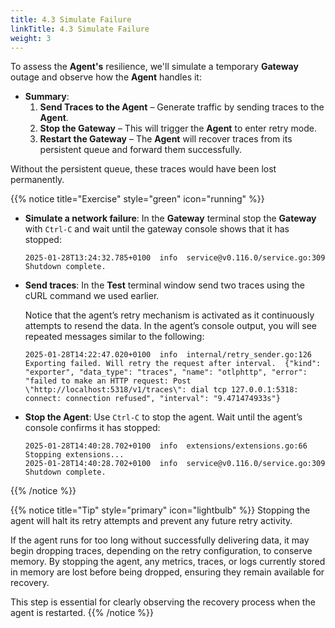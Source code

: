```yaml
---
title: 4.3 Simulate Failure
linkTitle: 4.3 Simulate Failure
weight: 3
---
```


To assess the **Agent's** resilience, we'll simulate a temporary **Gateway** outage and observe how the **Agent** handles it:

- **Summary**:
  1. **Send Traces to the Agent** – Generate traffic by sending traces to the **Agent**.
  2. **Stop the Gateway** – This will trigger the **Agent** to enter retry mode.
  3. **Restart the Gateway** – The **Agent** will recover traces from its persistent queue and forward them successfully.

Without the persistent queue, these traces would have been lost permanently.

{{% notice title="Exercise" style="green" icon="running" %}}

- **Simulate a network failure**: In the **Gateway** terminal stop the **Gateway** with `Ctrl-C` and wait until the gateway console shows that it has stopped:

    ```text
    2025-01-28T13:24:32.785+0100  info  service@v0.116.0/service.go:309  Shutdown complete.
    ```

- **Send traces**: In the **Test** terminal window send two traces using the cURL command we used earlier.

  Notice that the agent’s retry mechanism is activated as it continuously attempts to resend the data. In the agent’s console output, you will see repeated messages similar to the following:

    ```text
    2025-01-28T14:22:47.020+0100  info  internal/retry_sender.go:126  Exporting failed. Will retry the request after interval.  {"kind": "exporter", "data_type": "traces", "name": "otlphttp", "error": "failed to make an HTTP request: Post \"http://localhost:5318/v1/traces\": dial tcp 127.0.0.1:5318: connect: connection refused", "interval": "9.471474933s"}
    ```

- **Stop the Agent**: Use `Ctrl-C` to stop the agent. Wait until the agent’s console confirms it has stopped:

    ```text
    2025-01-28T14:40:28.702+0100  info  extensions/extensions.go:66  Stopping extensions...
    2025-01-28T14:40:28.702+0100  info  service@v0.116.0/service.go:309  Shutdown complete.
    ```

{{% /notice %}}

{{% notice title="Tip" style="primary" icon="lightbulb" %}}
Stopping the agent will halt its retry attempts and prevent any future retry activity.

If the agent runs for too long without successfully delivering data, it may begin dropping traces, depending on the retry configuration, to conserve memory. By stopping the agent, any metrics, traces, or logs currently stored in memory are lost before being dropped, ensuring they remain available for recovery.

This step is essential for clearly observing the recovery process when the agent is restarted.
{{% /notice %}}
